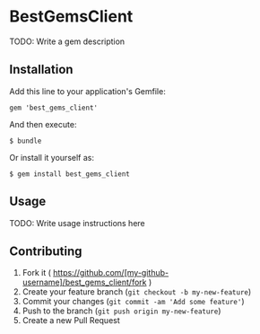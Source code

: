 # BestGemsClient

TODO: Write a gem description

## Installation

Add this line to your application's Gemfile:

    gem 'best_gems_client'

And then execute:

    $ bundle

Or install it yourself as:

    $ gem install best_gems_client

## Usage

TODO: Write usage instructions here

## Contributing

1. Fork it ( https://github.com/[my-github-username]/best_gems_client/fork )
2. Create your feature branch (`git checkout -b my-new-feature`)
3. Commit your changes (`git commit -am 'Add some feature'`)
4. Push to the branch (`git push origin my-new-feature`)
5. Create a new Pull Request
